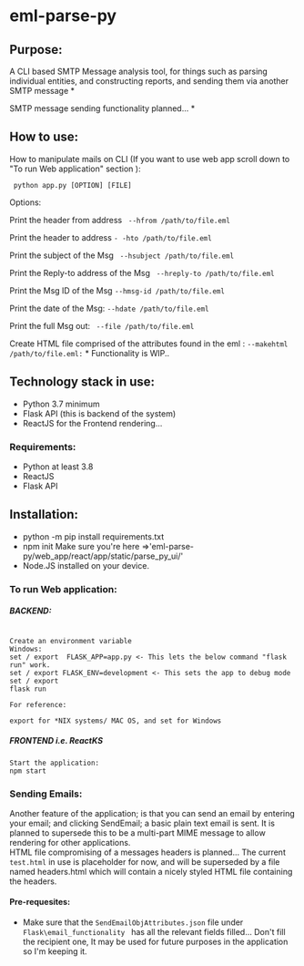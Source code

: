 # eml-parse-py

## Purpose:
A CLI based SMTP Message analysis tool, for things such as parsing individual entities, and constructing reports, and sending them via another SMTP message *



SMTP message sending functionality planned... * 


## How to use:

How to manipulate mails on CLI (If you want to use web app scroll down to "To run Web application" section ):

`` python app.py [OPTION] [FILE]``

Options:

Print the header from address ``` --hfrom /path/to/file.eml```

Print the header to address ```- -hto /path/to/file.eml ```

Print the subject of the Msg ``` --hsubject /path/to/file.eml```

Print the Reply-to address of the Msg ``` --hreply-to /path/to/file.eml```

Print the Msg ID of the Msg  ```--hmsg-id /path/to/file.eml ```

Print the date of the Msg:  ```--hdate /path/to/file.eml ```

Print the full Msg out: ``` --file /path/to/file.eml```

Create HTML file comprised of the attributes found in the eml : ```--makehtml /path/to/file.eml:``` * Functionality is WIP.. 



## Technology stack in use:

- Python 3.7 minimum
- Flask API (this is backend of the system)
- ReactJS for the Frontend rendering...


### Requirements:

- Python at least 3.8
- ReactJS 
- Flask API


## Installation:

- python -m pip install requirements.txt
- npm init Make sure you're here =>'eml-parse-py/web_app/react/app/static/parse_py_ui/'
- Node.JS installed on your device.

### To run Web application:
##### BACKEND: 
```
 
Create an environment variable 
Windows:
set / export  FLASK_APP=app.py <- This lets the below command "flask run" work.
set / export FLASK_ENV=development <- This sets the app to debug mode 
set / export 
flask run

For reference:

export for *NIX systems/ MAC OS, and set for Windows
```

##### FRONTEND i.e. ReactKS
 ```
Start the application:
npm start 
```


### Sending Emails: 
Another feature of the application; is that you can send an email by entering your email; and clicking SendEmail; a basic plain text email is sent.
It is planned to supersede this to be a multi-part MIME message to allow rendering for other applications. 
<br>
 HTML file compromising of a messages headers is planned... The current ```test.html``` in use is placeholder for now, and will be superseded by a file named headers.html which will contain a nicely styled HTML file containing the headers.
#### Pre-requesites: 
- Make sure that the ```SendEmailObjAttributes.json``` file under ```Flask\email_functionality ``` has all the relevant fields filled...
  Don't fill the recipient one, It may be used for future purposes  in the application so I'm keeping it.


